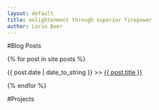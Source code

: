 ```yaml
---
layout: default
title: enlightenment through superior firepower
author: Lorin Beer
---
```


#Blog Posts

{% for post in site.posts %}
  <p>
    <span class="date"> {{ post.date | date_to_string }} >> </span>
    <span><a href="{{ post.url }}">{{ post.title }}</a></span>
  </p>
{% endfor %}

#Projects
